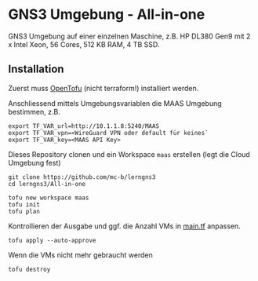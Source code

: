 GNS3 Umgebung - All-in-one
==========================

GNS3 Umgebung auf einer einzelnen Maschine, z.B. HP DL380 Gen9 mit 2 x Intel Xeon, 56 Cores, 512 KB RAM, 4 TB SSD.

Installation
------------

Zuerst muss [OpenTofu](https://opentofu.org/) (nicht terraform!) installiert werden.

Anschliessend mittels Umgebungsvariablen die MAAS Umgebung bestimmen, z.B.

    export TF_VAR_url=http://10.1.1.8:5240/MAAS
    export TF_VAR_vpn=<WireGuard VPN oder default für keines`
    export TF_VAR_key=<MAAS API Key>
    

Dieses Repository clonen und ein Workspace `maas` erstellen (legt die Cloud Umgebung fest)

    git clone https://github.com/mc-b/lerngns3
    cd lerngns3/All-in-one
    
    tofu new workspace maas
    tofu init
    tofu plan
    
Kontrollieren der Ausgabe und ggf. die Anzahl VMs in [main.tf](main.tf) anpassen.

    tofu apply --auto-approve
    
Wenn die VMs nicht mehr gebraucht werden

    tofu destroy     
    